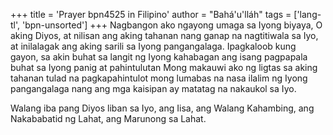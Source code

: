 +++
title = 'Prayer bpn4525 in Filipino'
author = "Bahá'u'lláh"
tags = ['lang-tl', 'bpn-unsorted']
+++
Nagbangon ako ngayong umaga sa Iyong biyaya, O aking Diyos, at nilisan ang aking tahanan nang ganap na nagtitiwala sa Iyo, at inilalagak ang aking sarili sa Iyong pangangalaga. Ipagkaloob kung gayon, sa akin buhat sa langit ng Iyong kahabagan ang isang pagpapala buhat sa Iyong panig at pahintulutan Mong makauwi ako ng ligtas sa aking tahanan tulad na pagkapahintulot mong lumabas na nasa ilalim ng Iyong pangangalaga nang ang mga kaisipan ay matatag na nakaukol sa Iyo.

Walang iba pang Diyos liban sa Iyo, ang Iisa, ang Walang Kahambing, ang Nakababatid ng Lahat, ang Marunong sa Lahat.

